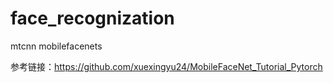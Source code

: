 # face_recognization
mtcnn mobilefacenets

参考链接：https://github.com/xuexingyu24/MobileFaceNet_Tutorial_Pytorch
